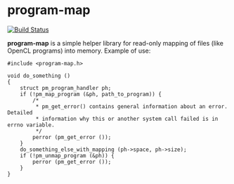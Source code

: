 program-map
===========

[![Build Status](https://travis-ci.com/shamazmazum/program-map.svg?branch=master)](https://travis-ci.com/shamazmazum/program-map)

**program-map** is a simple helper library for read-only mapping of files (like OpenCL
programs) into memory. Example of use:

~~~~~~~~{.c}
#include <program-map.h>

void do_something ()
{
    struct pm_program_handler ph;
    if (!pm_map_program (&ph, path_to_program)) {
        /*
         * pm_get_error() contains general information about an error. Detailed
         * information why this or another system call failed is in errno variable.
         */
        perror (pm_get_error ());
    }
    do_something_else_with_mapping (ph->space, ph->size);
    if (!pm_unmap_program (&ph)) {
        perror (pm_get_error ());
    }
}
~~~~~~~~

